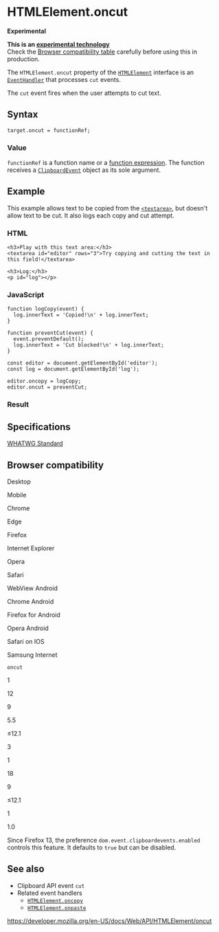 HTMLElement.oncut
=================

**Experimental**

**This is an [experimental technology](https://developer.mozilla.org/en-US/docs/MDN/Guidelines/Conventions_definitions#experimental)**  
Check the [Browser compatibility table](#browser_compatibility) carefully before using this in production.

The `HTMLElement.oncut` property of the [`HTMLElement`](../htmlelement) interface is an [`EventHandler`](https://developer.mozilla.org/en-US/docs/Web/Events/Event_handlers) that processes `cut` events.

The `cut` event fires when the user attempts to cut text.

Syntax
------

    target.oncut = functionRef;

### Value

`functionRef` is a function name or a [function expression](https://developer.mozilla.org/en-US/docs/Web/JavaScript/Reference/Operators/function). The function receives a [`ClipboardEvent`](../clipboardevent) object as its sole argument.

Example
-------

This example allows text to be copied from the [`<textarea>`](https://developer.mozilla.org/en-US/docs/Web/HTML/Element/textarea), but doesn't allow text to be cut. It also logs each copy and cut attempt.

### HTML

    <h3>Play with this text area:</h3>
    <textarea id="editor" rows="3">Try copying and cutting the text in this field!</textarea>

    <h3>Log:</h3>
    <p id="log"></p>

### JavaScript

    function logCopy(event) {
      log.innerText = 'Copied!\n' + log.innerText;
    }

    function preventCut(event) {
      event.preventDefault();
      log.innerText = 'Cut blocked!\n' + log.innerText;
    }

    const editor = document.getElementById('editor');
    const log = document.getElementById('log');

    editor.oncopy = logCopy;
    editor.oncut = preventCut;

### Result

Specifications
--------------

[WHATWG Standard](https://html.spec.whatwg.org/multipage/webappapis.html#handler-oncut)

Browser compatibility
---------------------

Desktop

Mobile

Chrome

Edge

Firefox

Internet Explorer

Opera

Safari

WebView Android

Chrome Android

Firefox for Android

Opera Android

Safari on IOS

Samsung Internet

`oncut`

1

12

9

5.5

≤12.1

3

1

18

9

≤12.1

1

1.0

Since Firefox 13, the preference `dom.event.clipboardevents.enabled` controls this feature. It defaults to `true` but can be disabled.

See also
--------

-   Clipboard API event `cut`
-   Related event handlers
    -   [`HTMLElement.oncopy`](oncopy)
    -   [`HTMLElement.onpaste`](onpaste)

<a href="https://developer.mozilla.org/en-US/docs/Web/API/HTMLElement/oncut" class="_attribution-link">https://developer.mozilla.org/en-US/docs/Web/API/HTMLElement/oncut</a>
